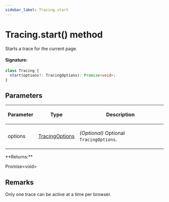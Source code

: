 ```yaml
---
sidebar_label: Tracing.start
---
```


# Tracing.start() method

Starts a trace for the current page.

#### Signature:

```typescript
class Tracing {
  start(options?: TracingOptions): Promise<void>;
}
```

## Parameters

<table><thead><tr><th>

Parameter

</th><th>

Type

</th><th>

Description

</th></tr></thead>
<tbody><tr><td>

options

</td><td>

[TracingOptions](./puppeteer.tracingoptions.md)

</td><td>

_(Optional)_ Optional `TracingOptions`.

</td></tr>
</tbody></table>
**Returns:**

Promise&lt;void&gt;

## Remarks

Only one trace can be active at a time per browser.
